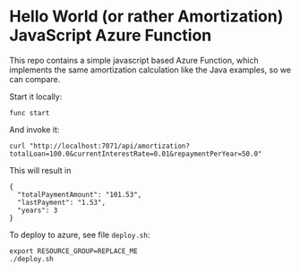 # Hello World (or rather Amortization) JavaScript Azure Function 

This repo contains a simple javascript based Azure Function, which implements the same amortization calculation like the Java examples, so we can compare.

Start it locally: 

```
func start
```

And invoke it:

```
curl "http://localhost:7071/api/amortization?totalLoan=100.0&currentInterestRate=0.01&repaymentPerYear=50.0"
```

This will result in

```
{
  "totalPaymentAmount": "101.53",
  "lastPayment": "1.53",
  "years": 3
}
```

To deploy to azure, see file `deploy.sh`:

```
export RESOURCE_GROUP=REPLACE_ME
./deploy.sh
```